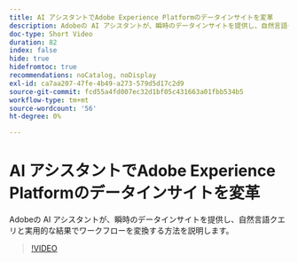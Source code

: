 ```yaml
---
title: AI アシスタントでAdobe Experience Platformのデータインサイトを変革
description: Adobeの AI アシスタントが、瞬時のデータインサイトを提供し、自然言語クエリと実用的な結果でワークフローを変換する方法を説明します。
doc-type: Short Video
duration: 82
index: false
hide: true
hidefromtoc: true
recommendations: noCatalog, noDisplay
exl-id: ca7aa207-47fe-4b49-a273-579d5d17c2d9
source-git-commit: fcd55a4fd007ec32d1bf05c431663a01fbb534b5
workflow-type: tm+mt
source-wordcount: '56'
ht-degree: 0%

---
```


# AI アシスタントでAdobe Experience Platformのデータインサイトを変革

Adobeの AI アシスタントが、瞬時のデータインサイトを提供し、自然言語クエリと実用的な結果でワークフローを変換する方法を説明します。

<!-- 72_S653_3442539_81_how-ai-assistant-transforms-data-insights-in-adobe-experience-platform -->
>[!VIDEO](https://video.tv.adobe.com/v/3459913/?learn=on&enablevpops=true&captions=jpn)
